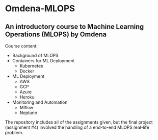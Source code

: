 # Omdena-MLOPS
## An introductory course to Machine Learning Operations (MLOPS) by Omdena

Course content:
* Background of MLOPS
* Containers for ML Deployment
  *   Kubernetes
  *   Docker
* ML Deployment
  *   AWS
  *   GCP
  *   Azure
  *   Heroku
* Monitoring and Automation
  * Mlflow
  * Neptune   


The repository includes all of the assignments given, but the final project (assignment #4) involved the handling of a end-to-end MLOPS real-life problem.
